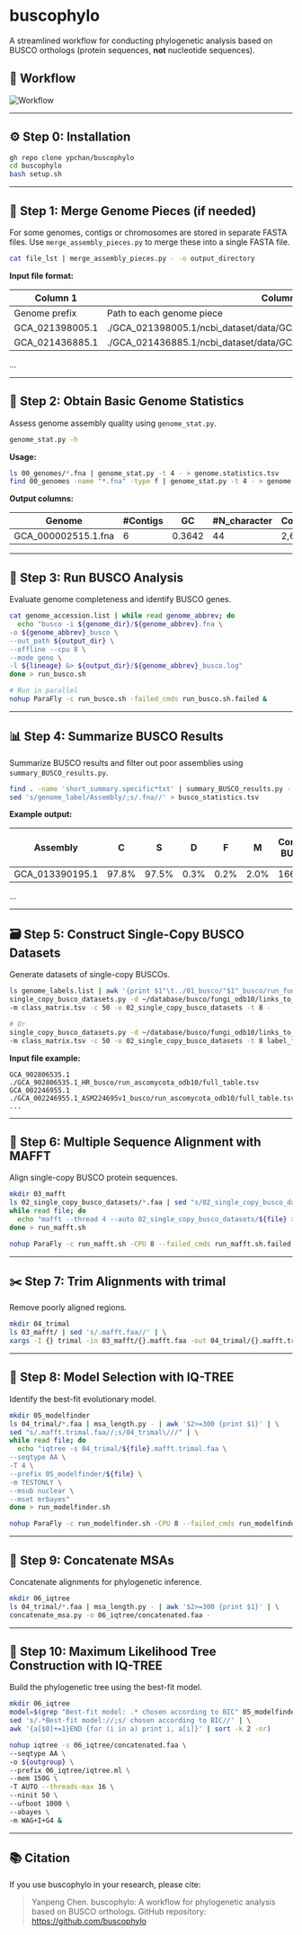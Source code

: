 # buscophylo

A streamlined workflow for conducting phylogenetic analysis based on BUSCO orthologs (protein sequences, **not** nucleotide sequences).

## 🔁 Workflow
![Workflow](images/gpa_workflow.jpg)

---
## ⚙️ Step 0: Installation
```bash
gh repo clone ypchan/buscophylo
cd buscophylo
bash setup.sh
``` 

---
## 🚩 Step 1: Merge Genome Pieces (if needed)

For some genomes, contigs or chromosomes are stored in separate FASTA files. Use `merge_assembly_pieces.py` to merge these into a single FASTA file.

```bash
cat file_lst | merge_assembly_pieces.py - -o output_directory
```

**Input file format:**

| Column 1           | Column 2                                                         |
|--------------------|------------------------------------------------------------------|
| Genome prefix      | Path to each genome piece                                        |
|GCA_021398005.1 | ./GCA_021398005.1/ncbi_dataset/data/GCA_021398005.1/GCA_021398005.fna|
|GCA_021436885.1 | ./GCA_021436885.1/ncbi_dataset/data/GCA_021436885.1/chr1.fna|
...

---

## 🧮 Step 2: Obtain Basic Genome Statistics

Assess genome assembly quality using `genome_stat.py`.

```bash
genome_stat.py -h
```

**Usage:**
```bash
ls 00_genomes/*.fna | genome_stat.py -t 4 - > genome.statistics.tsv
find 00_genomes -name "*.fna" -type f | genome_stat.py -t 4 - > genome.statistics.tsv
```

**Output columns:**

| Genome | #Contigs | GC | #N_character | Contig_longest | Contig_minimum | N90 | L90 | N50 | L50 | N75 | L75 |
|--------|----------|----|--------------|----------------|----------------|-----|-----|-----|-----|-----|-----|
|GCA_000002515.1.fna|  6|  0.3642|  44 | 2,602,197|  1,062,590 | 1,320,834 | 5 | 1,753,957 | 3 | 1,715,506|  4 |

---

## 🧬 Step 3: Run BUSCO Analysis

Evaluate genome completeness and identify BUSCO genes.

```bash
cat genome_accession.list | while read genome_abbrev; do
  echo "busco -i ${genome_dir}/${genome_abbrev}.fna \
-o ${genome_abbrev}_busco \
--out_path ${output_dir} \
--offline --cpu 8 \
--mode geno \
-l ${lineage} &> ${output_dir}/${genome_abbrev}_busco.log"
done > run_busco.sh

# Run in parallel
nohup ParaFly -c run_busco.sh -failed_cmds run_busco.sh.failed &
```

---

## 📊 Step 4: Summarize BUSCO Results

Summarize BUSCO results and filter out poor assemblies using `summary_BUSCO_results.py`.

```bash
find . -name 'short_summary.specific*txt' | summary_BUSCO_results.py - | \
sed 's/genome_label/Assembly/;s/.fna//' > busco_statistics.tsv
```

**Example output:**

| Assembly         | C     | S     | D     | F     | M     | Complete BUSCOs | Single-copy BUSCOs | Duplicated BUSCOs | Fragmented BUSCOs | Missing BUSCOs | Total BUSCO groups |
|------------------|-------|-------|-------|-------|-------|-----------------|--------------------|-------------------|-------------------|----------------|--------------------|
| GCA_013390195.1  | 97.8% | 97.5% | 0.3%  | 0.2%  | 2.0%  | 1669            | 1664               | 5                 | 3                 | 34             | 1706               |
...

---

## 🗃️ Step 5: Construct Single-Copy BUSCO Datasets

Generate datasets of single-copy BUSCOs.

```bash
ls genome_labels.list | awk '{print $1"\t../01_busco/"$1"_busco/run_fungi_odb10/full_table.tsv"}' | \
single_copy_busco_datasets.py -d ~/database/busco/fungi_odb10/links_to_ODB10.txt \
-m class_matrix.tsv -c 50 -o 02_single_copy_busco_datasets -t 8 -

# Or
single_copy_busco_datasets.py -d ~/database/busco/fungi_odb10/links_to_ODB10.txt \
-m class_matrix.tsv -c 50 -o 02_single_copy_busco_datasets -t 8 label_full_table.path.list
```

**Input file example:**
```
GCA_902806535.1    ./GCA_902806535.1_HR_busco/run_ascomycota_odb10/full_table.tsv
GCA_002246955.1    ./GCA_002246955.1_ASM224695v1_busco/run_ascomycota_odb10/full_table.tsv
...
```

---

## 🧩 Step 6: Multiple Sequence Alignment with MAFFT

Align single-copy BUSCO protein sequences.

```bash
mkdir 03_mafft
ls 02_single_copy_busco_datasets/*.faa | sed "s/02_single_copy_busco_datasets\///" | \
while read file; do
  echo "mafft --thread 4 --auto 02_single_copy_busco_datasets/${file} > 03_mafft/${file%.faa}.mafft.faa 2> /dev/null"
done > run_mafft.sh

nohup ParaFly -c run_mafft.sh -CPU 8 --failed_cmds run_mafft.sh.failed &
```

---

## ✂️ Step 7: Trim Alignments with trimal

Remove poorly aligned regions.

```bash
mkdir 04_trimal
ls 03_mafft/ | sed 's/.mafft.faa//' | \
xargs -I {} trimal -in 03_mafft/{}.mafft.faa -out 04_trimal/{}.mafft.trimal.faa -gappyout
```

---

## 🧪 Step 8: Model Selection with IQ-TREE

Identify the best-fit evolutionary model.

```bash
mkdir 05_modelfinder
ls 04_trimal/*.faa | msa_length.py - | awk '$2>=300 {print $1}' | \
sed "s/.mafft.trimal.faa//;s/04_trimal\///" | \
while read file; do
  echo "iqtree -s 04_trimal/${file}.mafft.trimal.faa \
--seqtype AA \
-T 4 \
--prefix 05_modelfinder/${file} \
-m TESTONLY \
--msub nuclear \
--mset mrbayes"
done > run_modelfinder.sh

nohup ParaFly -c run_modelfinder.sh -CPU 8 --failed_cmds run_modelfinder.sh.failed &
```

---

## 🔗 Step 9: Concatenate MSAs

Concatenate alignments for phylogenetic inference.

```bash
mkdir 06_iqtree
ls 04_trimal/*.faa | msa_length.py - | awk '$2>=300 {print $1}' | \
concatenate_msa.py -o 06_iqtree/concatenated.faa -
```

---

## 🌳 Step 10: Maximum Likelihood Tree Construction with IQ-TREE

Build the phylogenetic tree using the best-fit model.

```bash
mkdir 06_iqtree
model=$(grep "Best-fit model: .* chosen according to BIC" 05_modelfinder/*log | \
sed 's/.*Best-fit model://;s/ chosen according to BIC//' | \
awk '{a[$0]+=1}END {for (i in a) print i, a[i]}' | sort -k 2 -nr)

nohup iqtree -s 06_iqtree/concatenated.faa \
--seqtype AA \
-o ${outgroup} \
--prefix 06_iqtree/iqtree.ml \
--mem 150G \
-T AUTO --threads-max 16 \
--ninit 50 \
--ufboot 1000 \
--abayes \
-m WAG+I+G4 &
```

---

## 📚 Citation

If you use buscophylo in your research, please cite:

> Yanpeng Chen. buscophylo: A workflow for phylogenetic analysis based on BUSCO orthologs. GitHub repository: https://github.com/buscophylo

